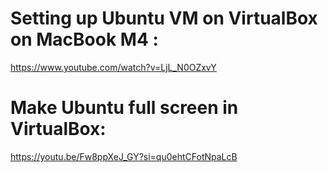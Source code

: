 # Setting up Ubuntu VM on VirtualBox on MacBook M4 :
https://www.youtube.com/watch?v=LjL_N0OZxvY

# Make Ubuntu full screen in VirtualBox:
https://youtu.be/Fw8ppXeJ_GY?si=qu0ehtCFotNpaLcB

